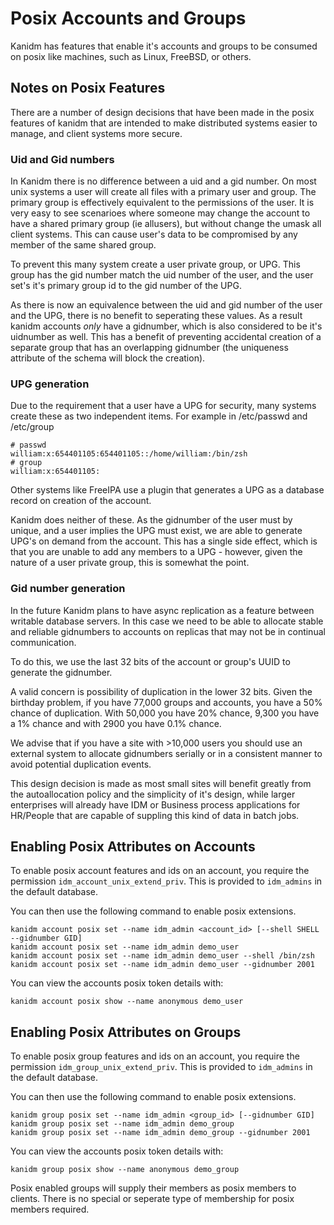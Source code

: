 # Posix Accounts and Groups

Kanidm has features that enable it's accounts and groups to be consumed on
posix like machines, such as Linux, FreeBSD, or others.

## Notes on Posix Features

There are a number of design decisions that have been made in the posix features
of kanidm that are intended to make distributed systems easier to manage, and
client systems more secure.

### Uid and Gid numbers

In Kanidm there is no difference between a uid and a gid number. On most unix systems
a user will create all files with a primary user and group. The primary group is
effectively equivalent to the permissions of the user. It is very easy to see scenarioes
where someone may change the account to have a shared primary group (ie allusers),
but without change the umask all client systems. This can cause user's data to be
compromised by any member of the same shared group.

To prevent this many system create a user private group, or UPG. This group has the
gid number match the uid number of the user, and the user set's it's primary
group id to the gid number of the UPG.

As there is now an equivalence between the uid and gid number of the user and the UPG,
there is no benefit to seperating these values. As a result kanidm accounts *only*
have a gidnumber, which is also considered to be it's uidnumber as well. This has a benefit
of preventing accidental creation of a separate group that has an overlapping gidnumber
(the uniqueness attribute of the schema will block the creation).

### UPG generation

Due to the requirement that a user have a UPG for security, many systems create these as
two independent items. For example in /etc/passwd and /etc/group

    # passwd
    william:x:654401105:654401105::/home/william:/bin/zsh
    # group
    william:x:654401105:

Other systems like FreeIPA use a plugin that generates a UPG as a database record on
creation of the account.

Kanidm does neither of these. As the gidnumber of the user must by unique, and a user
implies the UPG must exist, we are able to generate UPG's on demand from the account.
This has a single side effect, which is that you are unable to add any members to a
UPG - however, given the nature of a user private group, this is somewhat the point.

### Gid number generation

In the future Kanidm plans to have async replication as a feature between writable
database servers. In this case we need to be able to allocate stable and reliable
gidnumbers to accounts on replicas that may not be in continual communication.

To do this, we use the last 32 bits of the account or group's UUID to generate the
gidnumber.

A valid concern is possibility of duplication in the lower 32 bits. Given the
birthday problem, if you have 77,000 groups and accounts, you have a 50% chance
of duplication. With 50,000 you have 20% chance, 9,300 you have a 1% chance and
with 2900 you have 0.1% chance.

We advise that if you have a site with >10,000 users you should use an external system
to allocate gidnumbers serially or in a consistent manner to avoid potential duplication
events.

This design decision is made as most small sites will benefit greatly from the
autoallocation policy and the simplicity of it's design, while larger enterprises
will already have IDM or Business process applications for HR/People that are
capable of suppling this kind of data in batch jobs.

## Enabling Posix Attributes on Accounts

To enable posix account features and ids on an account, you require the permission `idm_account_unix_extend_priv`.
This is provided to `idm_admins` in the default database.

You can then use the following command to enable posix extensions.

    kanidm account posix set --name idm_admin <account_id> [--shell SHELL --gidnumber GID]
    kanidm account posix set --name idm_admin demo_user
    kanidm account posix set --name idm_admin demo_user --shell /bin/zsh
    kanidm account posix set --name idm_admin demo_user --gidnumber 2001

You can view the accounts posix token details with:

    kanidm account posix show --name anonymous demo_user

## Enabling Posix Attributes on Groups

To enable posix group features and ids on an account, you require the permission `idm_group_unix_extend_priv`.
This is provided to `idm_admins` in the default database.

You can then use the following command to enable posix extensions.

    kanidm group posix set --name idm_admin <group_id> [--gidnumber GID]
    kanidm group posix set --name idm_admin demo_group
    kanidm group posix set --name idm_admin demo_group --gidnumber 2001

You can view the accounts posix token details with:

    kanidm group posix show --name anonymous demo_group

Posix enabled groups will supply their members as posix members to clients. There is no
special or seperate type of membership for posix members required.
